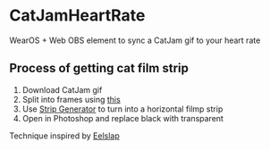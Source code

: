 # CatJamHeartRate
WearOS + Web OBS element to sync a CatJam gif to your heart rate

## Process of getting cat film strip
1. Download CatJam gif
2. Split into frames using [this](https://ezgif.com/split)
3. Use [Strip Generator](https://www.wavesfactory.com/blog/posts/strip-generator/) to turn into a horizontal filmp strip
4. Open in Photoshop and replace black with transparent

Technique inspired by [Eelslap](http://eelslap.com/)